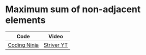 Maximum sum of non-adjacent elements
===


|Code|Video|
|-|-|
|[Coding Ninja](https://www.codingninjas.com/codestudio/problems/maximum-sum-of-non-adjacent-elements_843261)|[Striver YT](https://youtu.be/GrMBfJNk_NY)|